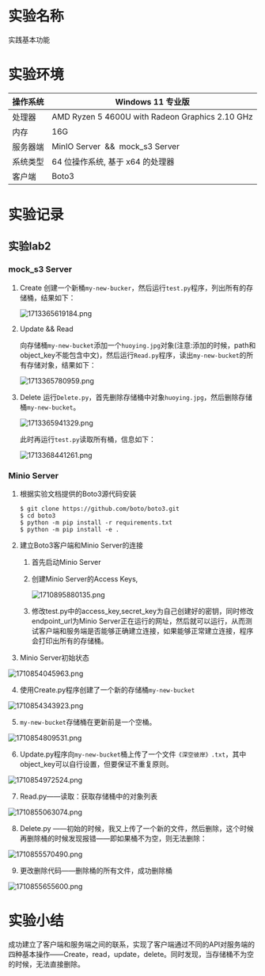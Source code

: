 # 实验名称

实践基本功能

# 实验环境


| 操作系统 | Windows 11 专业版                                          |
| ---------- | ------------------------------------------------------------ |
| 处理器   | AMD Ryzen 5 4600U with Radeon Graphics            2.10 GHz |
| 内存     | 16G                                                        |
| 服务器端 | MinIO Server  &&  mock_s3 Server                         |
| 系统类型 | 64 位操作系统, 基于 x64 的处理器                           |
| 客户端   | Boto3                                                      |

# 实验记录

## 实验lab2

### mock_s3 Server

1. Create
   创建一个新桶`my-new-bucker`，然后运行`test.py`程序，列出所有的存储桶，结果如下：

   ![1713365619184.png](./figure/1713365619184.png)
2. Update && Read

   向存储桶`my-new-bucket`添加一个`huoying.jpg`对象(注意:添加的时候，path和object_key不能包含中文)，然后运行`Read.py`程序，读出`my-new-bucket`的所有存储对象，结果如下：

   ![1713365780959.png](./figure/1713365780959.png)
3. Delete
   运行`Delete.py`，首先删除存储桶中对象`huoying.jpg`，然后删除存储桶`my-new-bucket`。

   ![1713365941329.png](./figure/1713365941329.png)

   此时再运行`test.py`读取所有桶，信息如下：

   ![1713368441261.png](./figure/1713368441261.png)

### Minio Server

1. 根据实验文档提供的Boto3源代码安装
   ```
   $ git clone https://github.com/boto/boto3.git
   $ cd boto3
   $ python -m pip install -r requirements.txt
   $ python -m pip install -e .
   ```
2. 建立Boto3客户端和Minio Server的连接
   1. 首先启动Minio Server
   2. 创建Minio Server的Access Keys,

      ![1710895880135.png](./figure/1710895880135.png)
   3. 修改test.py中的access_key,secret_key为自己创建好的密钥，同时修改endpoint_url为Minio Server正在运行的网址，然后就可以运行，从而测试客户端和服务端是否能够正确建立连接，如果能够正常建立连接，程序会打印出所有的存储桶。
3. Minio Server初始状态

![1710854045963.png](./figure/1710854045963.png)

4. 使用Create.py程序创建了一个新的存储桶`my-new-bucket`

![1710854343923.png](./figure/1710854343923.png)

5. `my-new-bucket`存储桶在更新前是一个空桶。

![1710854809531.png](./figure/1710854809531.png)

6. Update.py程序向`my-new-bucket`桶上传了一个文件`《深空彼岸》.txt`，其中object_key可以自行设置，但要保证不重复原则。

![1710854972524.png](./figure/1710854972524.png)

7. Read.py——读取：获取存储桶中的对象列表

![1710855063074.png](./figure/1710855063074.png)

8. Delete.py ——初始的时候，我又上传了一个新的文件，然后删除，这个时候再删除桶的时候发现报错——即如果桶不为空，则无法删除：

![1710855570490.png](./figure/1710855570490.png)

9. 更改删除代码——删除桶的所有文件，成功删除桶

![1710855655600.png](./figure/1710855655600.png)

# 实验小结

成功建立了客户端和服务端之间的联系，实现了客户端通过不同的API对服务端的四种基本操作——Create，read，update，delete。同时发现，当存储桶不为空的时候，无法直接删除。
